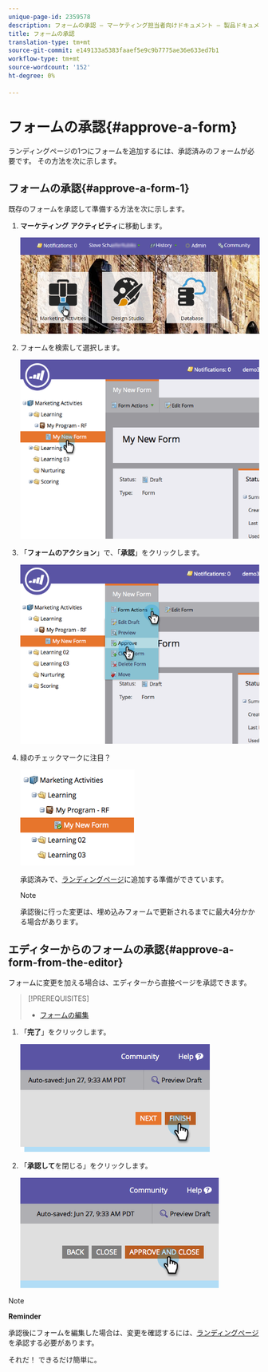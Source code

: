 ```yaml
---
unique-page-id: 2359578
description: フォームの承認 — マーケティング担当者向けドキュメント — 製品ドキュメント
title: フォームの承認
translation-type: tm+mt
source-git-commit: e149133a5383faaef5e9c9b7775ae36e633ed7b1
workflow-type: tm+mt
source-wordcount: '152'
ht-degree: 0%

---
```



# フォームの承認{#approve-a-form}

ランディングページの1つにフォームを追加するには、承認済みのフォームが必要です。 その方法を次に示します。

## フォームの承認{#approve-a-form-1}

既存のフォームを承認して準備する方法を次に示します。

1. **マーケティング** **アクティビティ**&#x200B;に移動します。

   ![](assets/login-marketing-activities-7.png)

1. フォームを検索して選択します。

   ![](assets/image2014-9-15-17-3a49-3a40.png)

1. 「**フォームのアクション**」で、「**承認**」をクリックします。

   ![](assets/image2014-9-15-17-3a49-3a47.png)

1. 緑のチェックマークに注目？

   ![](assets/image2014-9-15-17-3a50-3a2.png)

   承認済みで、[ランディングページ](../../../../product-docs/demand-generation/landing-pages/understanding-landing-pages/approve-unapprove-or-delete-a-landing-page.md)に追加する準備ができています。

   >[!NOTE]
   >
   >承認後に行った変更は、埋め込みフォームで更新されるまでに最大4分かかる場合があります。

## エディターからのフォームの承認{#approve-a-form-from-the-editor}

フォームに変更を加える場合は、エディターから直接ページを承認できます。

>[!PREREQUISITES]
>
>* [フォームの編集](../../../../product-docs/demand-generation/forms/form-actions/edit-a-form.md)

>



1. 「**完了**」をクリックします。

   ![](assets/image2014-9-15-17-3a51-3a43.png)

1. 「**承認して**&#x200B;を閉じる」をクリックします。

   ![](assets/image2014-9-15-17-3a52-3a1.png)

>[!NOTE]
>
>**Reminder**
>
>承認後にフォームを編集した場合は、変更を確認するには、[ランディングページ](../../../../product-docs/demand-generation/landing-pages/understanding-landing-pages/approve-unapprove-or-delete-a-landing-page.md)を承認する必要があります。

それだ！ できるだけ簡単に。